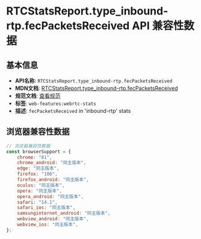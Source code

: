 # RTCStatsReport.type_inbound-rtp.fecPacketsReceived API 兼容性数据

## 基本信息

- **API名称**: `RTCStatsReport.type_inbound-rtp.fecPacketsReceived`
- **MDN文档**: [RTCStatsReport.type_inbound-rtp.fecPacketsReceived](https://developer.mozilla.org/docs/Web/API/RTCInboundRtpStreamStats/fecPacketsReceived)
- **规范文档**: [查看规范](https://w3c.github.io/webrtc-stats/#dom-rtcinboundrtpstreamstats-fecpacketsreceived)
- **标签**: `web-features:webrtc-stats`
- **描述**: `fecPacketsReceived` in 'inbound-rtp' stats

## 浏览器兼容性数据

```javascript
// 浏览器兼容性数据
const browserSupport = {
    chrome: "81",
    chrome_android: "同主版本",
    edge: "同主版本",
    firefox: "106",
    firefox_android: "同主版本",
    oculus: "同主版本",
    opera: "同主版本",
    opera_android: "同主版本",
    safari: "14.1",
    safari_ios: "同主版本",
    samsunginternet_android: "同主版本",
    webview_android: "同主版本",
    webview_ios: "同主版本",
};

```

